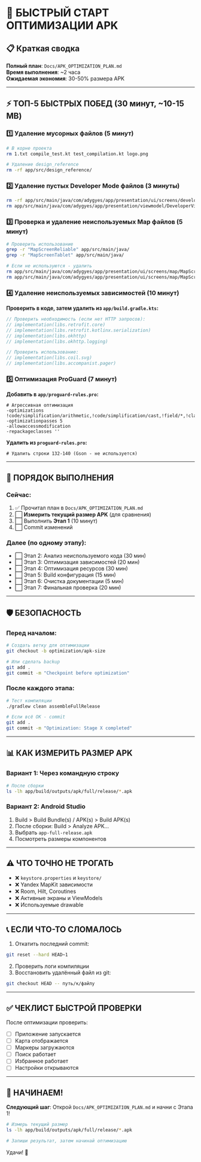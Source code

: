# 🚀 БЫСТРЫЙ СТАРТ ОПТИМИЗАЦИИ APK

## 📋 Краткая сводка

**Полный план**: `Docs/APK_OPTIMIZATION_PLAN.md`  
**Время выполнения**: ~2 часа  
**Ожидаемая экономия**: 30-50% размера APK

---

## ⚡ ТОП-5 БЫСТРЫХ ПОБЕД (30 минут, ~10-15 MB)

### 1️⃣ Удаление мусорных файлов (5 минут)
```bash
# В корне проекта
rm 1.txt compile_test.kt test_compilation.kt logo.png

# Удаление design_reference
rm -rf app/src/design_reference/
```

### 2️⃣ Удаление пустых Developer Mode файлов (3 минуты)
```bash
rm -rf app/src/main/java/com/adygyes/app/presentation/ui/screens/developer/
rm app/src/main/java/com/adygyes/app/presentation/viewmodel/DeveloperViewModel.kt
```

### 3️⃣ Проверка и удаление неиспользуемых Map файлов (5 минут)
```bash
# Проверить использование
grep -r "MapScreenReliable" app/src/main/java/
grep -r "MapScreenTablet" app/src/main/java/

# Если не используются - удалить
rm app/src/main/java/com/adygyes/app/presentation/ui/screens/map/MapScreenReliable.kt
rm app/src/main/java/com/adygyes/app/presentation/ui/screens/map/MapScreenTablet.kt
```

### 4️⃣ Удаление неиспользуемых зависимостей (10 минут)
**Проверить в коде, затем удалить из `app/build.gradle.kts`:**

```kotlin
// Проверить необходимость (если нет HTTP запросов):
// implementation(libs.retrofit.core)
// implementation(libs.retrofit.kotlinx.serialization)
// implementation(libs.okhttp)
// implementation(libs.okhttp.logging)

// Проверить использование:
// implementation(libs.coil.svg)
// implementation(libs.accompanist.pager)
```

### 5️⃣ Оптимизация ProGuard (7 минут)
**Добавить в `app/proguard-rules.pro`:**

```proguard
# Агрессивная оптимизация
-optimizations !code/simplification/arithmetic,!code/simplification/cast,!field/*,!class/merging/*
-optimizationpasses 5
-allowaccessmodification
-repackageclasses ''
```

**Удалить из `proguard-rules.pro`:**
```proguard
# Удалить строки 132-140 (Gson - не используется)
```

---

## 🎯 ПОРЯДОК ВЫПОЛНЕНИЯ

### Сейчас:
1. ✅ Прочитал план в `Docs/APK_OPTIMIZATION_PLAN.md`
2. ⬜ **Измерить текущий размер APK** (для сравнения)
3. ⬜ Выполнить **Этап 1** (10 минут)
4. ⬜ Commit изменений

### Далее (по одному этапу):
- ⬜ Этап 2: Анализ неиспользуемого кода (30 мин)
- ⬜ Этап 3: Оптимизация зависимостей (20 мин)
- ⬜ Этап 4: Оптимизация ресурсов (30 мин)
- ⬜ Этап 5: Build конфигурация (15 мин)
- ⬜ Этап 6: Очистка документации (5 мин)
- ⬜ Этап 7: Финальная проверка (20 мин)

---

## 🛡️ БЕЗОПАСНОСТЬ

### Перед началом:
```bash
# Создать ветку для оптимизации
git checkout -b optimization/apk-size

# Или сделать backup
git add .
git commit -m "Checkpoint before optimization"
```

### После каждого этапа:
```bash
# Тест компиляции
./gradlew clean assembleFullRelease

# Если всё ОК - commit
git add .
git commit -m "Optimization: Stage X completed"
```

---

## 📊 КАК ИЗМЕРИТЬ РАЗМЕР APK

### Вариант 1: Через командную строку
```bash
# После сборки
ls -lh app/build/outputs/apk/full/release/*.apk
```

### Вариант 2: Android Studio
1. Build > Build Bundle(s) / APK(s) > Build APK(s)
2. После сборки: Build > Analyze APK...
3. Выбрать `app-full-release.apk`
4. Посмотреть размеры компонентов

---

## ⚠️ ЧТО ТОЧНО НЕ ТРОГАТЬ

- ❌ `keystore.properties` и `keystore/`
- ❌ Yandex MapKit зависимости
- ❌ Room, Hilt, Coroutines
- ❌ Активные экраны и ViewModels
- ❌ Используемые drawable

---

## 📞 ЕСЛИ ЧТО-ТО СЛОМАЛОСЬ

1. Откатить последний commit:
```bash
git reset --hard HEAD~1
```

2. Проверить логи компиляции
3. Восстановить удалённый файл из git:
```bash
git checkout HEAD -- путь/к/файлу
```

---

## ✅ ЧЕКЛИСТ БЫСТРОЙ ПРОВЕРКИ

После оптимизации проверить:
- [ ] Приложение запускается
- [ ] Карта отображается
- [ ] Маркеры загружаются
- [ ] Поиск работает
- [ ] Избранное работает
- [ ] Настройки открываются

---

## 🎉 НАЧИНАЕМ!

**Следующий шаг**: Открой `Docs/APK_OPTIMIZATION_PLAN.md` и начни с Этапа 1!

```bash
# Измерь текущий размер
ls -lh app/build/outputs/apk/full/release/*.apk

# Запиши результат, затем начинай оптимизацию
```

Удачи! 🚀
